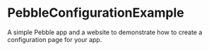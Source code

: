 PebbleConfigurationExample
==========================

A simple Pebble app and a website to demonstrate how to create a configuration page for your app.
